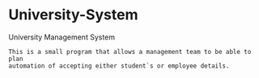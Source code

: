 # University-System
University Management System
	
	This is a small program that allows a management team to be able to plan 
	automation of accepting either student`s or employee details.

